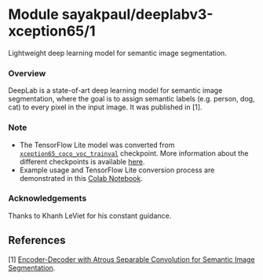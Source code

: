 # Module sayakpaul/deeplabv3-xception65/1
Lightweight deep learning model for semantic image segmentation.

<!-- asset-path: https://github.com/sayakpaul/Adventures-in-TensorFlow-Lite/releases/download/v0.1.0/xception_coco_voctrainval_tflite.tar.gz -->
<!-- module-type: image-segmentation -->
<!-- network-architecture: DeepLab (xception65_coco_voc_trainval) -->
<!-- dataset: PASCAL VOC 2012 -->
<!-- fine-tunable: false -->
<!-- language: en -->
<!-- format: tflite -->
<!-- license: Apache-2.0 -->

### Overview
DeepLab is a state-of-art deep learning model for semantic image segmentation, where the goal is to assign semantic labels (e.g. person, dog, cat) to every pixel in the input image. It was published in [1].

### Note
- The TensorFlow Lite model was converted from [`xception65_coco_voc_trainval`](http://download.tensorflow.org/models/deeplabv3_pascal_trainval_2018_01_04.tar.gz) checkpoint. More information about the different checkpoints is available [here](https://github.com/tensorflow/models/blob/master/research/deeplab/g3doc/model_zoo.md).
- Example usage and TensorFlow Lite conversion process are demonstrated in this [Colab Notebook](https://colab.research.google.com/github/sayakpaul/Adventures-in-TensorFlow-Lite/blob/master/DeepLab_TFLite_COCO.ipynb).

### Acknowledgements
Thanks to Khanh LeViet for his constant guidance.

References
--------------
[1] [Encoder-Decoder with Atrous Separable Convolution for Semantic Image Segmentation](https://arxiv.org/abs/1802.02611).
